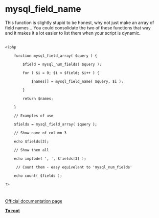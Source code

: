 # mysql_field_name



This function is slightly stupid to be honest, why not just make an array of field names... You could consolidate the two of these functions that way and it makes it a lot easier to list them when your script is dynamic.<br><br>

```
<?php

    function mysql_field_array( $query ) {
    
        $field = mysql_num_fields( $query );
    
        for ( $i = 0; $i < $field; $i++ ) {
        
            $names[] = mysql_field_name( $query, $i );
        
        }
        
        return $names;
    
    }
    
    // Examples of use
    
    $fields = mysql_field_array( $query );
    
    // Show name of column 3
    
    echo $fields[3];
    
    // Show them all
    
    echo implode( ', ', $fields[3] );
    
     // Count them - easy equivelant to 'mysql_num_fields'
    
    echo count( $fields );

?>
```
  

#

[Official documentation page](https://www.php.net/manual/en/function.mysql-field-name.php)

**[To root](/README.md)**